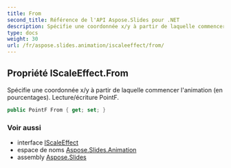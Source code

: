 ```yaml
---
title: From
second_title: Référence de l'API Aspose.Slides pour .NET
description: Spécifie une coordonnée x/y à partir de laquelle commencer l'animation en pourcentages. Lecture/écriture PointF.
type: docs
weight: 30
url: /fr/aspose.slides.animation/iscaleeffect/from/
---
```


## Propriété IScaleEffect.From

Spécifie une coordonnée x/y à partir de laquelle commencer l'animation (en pourcentages). Lecture/écriture PointF.

```csharp
public PointF From { get; set; }
```

### Voir aussi

* interface [IScaleEffect](../../iscaleeffect)
* espace de noms [Aspose.Slides.Animation](../../iscaleeffect)
* assembly [Aspose.Slides](../../../)

<!-- NE PAS MODIFIER : généré par xmldocmd pour Aspose.Slides.dll -->
